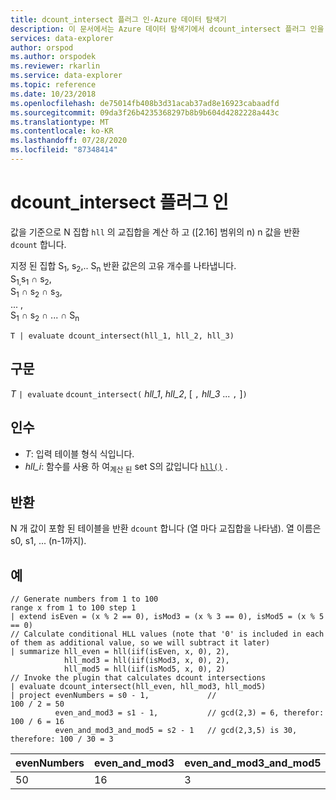 ```yaml
---
title: dcount_intersect 플러그 인-Azure 데이터 탐색기
description: 이 문서에서는 Azure 데이터 탐색기에서 dcount_intersect 플러그 인을 설명 합니다.
services: data-explorer
author: orspod
ms.author: orspodek
ms.reviewer: rkarlin
ms.service: data-explorer
ms.topic: reference
ms.date: 10/23/2018
ms.openlocfilehash: de75014fb408b3d31acab37ad8e16923cabaadfd
ms.sourcegitcommit: 09da3f26b4235368297b8b9b604d4282228a443c
ms.translationtype: MT
ms.contentlocale: ko-KR
ms.lasthandoff: 07/28/2020
ms.locfileid: "87348414"
---
```

# <a name="dcount_intersect-plugin"></a>dcount_intersect 플러그 인

값을 기준으로 N 집합 `hll` 의 교집합을 계산 하 고 ([2.16] 범위의 n) n 값을 반환 `dcount` 합니다.

지정 된 집합 S<sub>1</sub>, s<sub>2</sub>,.. S<sub>n</sub> 반환 값은의 고유 개수를 나타냅니다.  
S<sub>1,</sub>s<sub>1</sub> ∩ s<sub>2</sub>,  
S<sub>1</sub> ∩ s<sub>2</sub> ∩ s<sub>3</sub>,  
... ,  
S<sub>1</sub> ∩ s<sub>2</sub> ∩ ... ∩ S<sub>n</sub>

    T | evaluate dcount_intersect(hll_1, hll_2, hll_3)

## <a name="syntax"></a>구문

*T* `| evaluate` `dcount_intersect(` *hll_1*, *hll_2*, [ `,` *hll_3* ... `,` ]`)`

## <a name="arguments"></a>인수

* *T*: 입력 테이블 형식 식입니다.
* *hll_i*: 함수를 사용 하 여<sub>계산 된</sub> set S의 값입니다 [`hll()`](./hll-aggfunction.md) .

## <a name="returns"></a>반환

N 개 값이 포함 된 테이블을 반환 `dcount` 합니다 (열 마다 교집합을 나타냄).
열 이름은 s0, s1, ... (n-1까지).

## <a name="examples"></a>예

<!-- csl: https://help.kusto.windows.net/Samples -->
```kusto
// Generate numbers from 1 to 100
range x from 1 to 100 step 1
| extend isEven = (x % 2 == 0), isMod3 = (x % 3 == 0), isMod5 = (x % 5 == 0)
// Calculate conditional HLL values (note that '0' is included in each of them as additional value, so we will subtract it later)
| summarize hll_even = hll(iif(isEven, x, 0), 2),
            hll_mod3 = hll(iif(isMod3, x, 0), 2),
            hll_mod5 = hll(iif(isMod5, x, 0), 2) 
// Invoke the plugin that calculates dcount intersections         
| evaluate dcount_intersect(hll_even, hll_mod3, hll_mod5)
| project evenNumbers = s0 - 1,             //                             100 / 2 = 50
          even_and_mod3 = s1 - 1,           // gcd(2,3) = 6, therefor:     100 / 6 = 16
          even_and_mod3_and_mod5 = s2 - 1   // gcd(2,3,5) is 30, therefore: 100 / 30 = 3 
```

|evenNumbers|even_and_mod3|even_and_mod3_and_mod5|
|---|---|---|
|50|16|3|